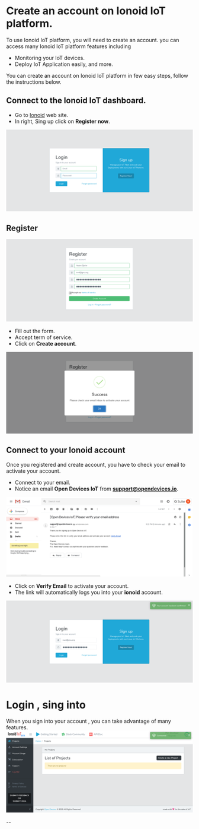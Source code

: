 # Create an account on Ionoid IoT platform.

To use Ionoid IoT platform, you will need to create an account.
you can access many Ionoid IoT platform features including

- Monitoring your IoT devices.
- Deploy IoT  Application easily, and more.

You can create an account on Ionoid IoT platform in few easy steps, follow the instructions below.

##  Connect to the Ionoid  IoT dashboard.

- Go to  [Ionoid](https://dashboard.ionoid.io) web site.
- In right, Sing up click on **Register now**.

![Connect to dashboard](login.png)

##  Register
![Register](register.png)
- Fill out the form.
- Accept term of service.
- Click on **Create account**.

![Register Success](registerSuccess.png)

## Connect to your Ionoid account

Once you registered and create account, you have to check your email to activate your account.

- Connect to your email.
- Notice an email **Open Devices IoT** from **support@opendevices.io**.

![Mail link](VerifyEmail.png)
- Click on **Verify Email** to activate your account.
- The link will automatically logs you into your **ionoid** account.

![Account Confirmed](AccountConfirmed.png)

#  Login , sing into

When you sign into your account , you can take advantage of many features.
![Connected](Connected.png)

--

